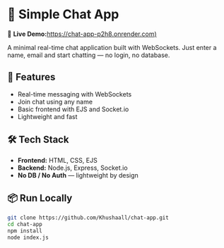 # 💬 Simple Chat App

🔗 **Live Demo:**[https://chat-app-p2h8.onrender.com)](https://chat-app-p2h8.onrender.com)

A minimal real-time chat application built with WebSockets. Just enter a name, email and start chatting — no login, no database.

## 🚀 Features

- Real-time messaging with WebSockets
- Join chat using any name
- Basic frontend with EJS and Socket.io
- Lightweight and fast

## 🛠 Tech Stack

- **Frontend:** HTML, CSS, EJS
- **Backend:** Node.js, Express, Socket.io
- **No DB / No Auth** — lightweight by design

## 📦 Run Locally

```bash
git clone https://github.com/Khushaall/chat-app.git
cd chat-app
npm install
node index.js
